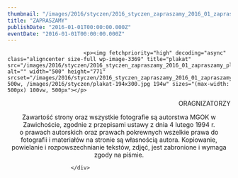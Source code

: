 ```yaml
---
thumbnail: "/images/2016/styczen/2016_styczen_zapraszamy_2016_01_zapraszamy_plakat.jpg"
title: "ZAPRASZAMY"
publishDate: "2016-01-01T00:00:00.000Z"
eventDate: "2016-01-01T00:00:00.000Z"
---
```


<div class="entry-content">
							
							<p><img fetchpriority="high" decoding="async" class="aligncenter size-full wp-image-3369" title="plakat" src="/images/2016/styczen/2016_styczen_zapraszamy_2016_01_zapraszamy_plakat.jpg" alt="" width="500" height="771" srcset="/images/2016/styczen/2016_styczen_zapraszamy_2016_01_zapraszamy_plakat.jpg 500w, /images/2016/styczen/plakat-194x300.jpg 194w" sizes="(max-width: 500px) 100vw, 500px"></p>
<p style="text-align: right;">ORAGNIZATORZY</p>
<p style="text-align: center;">Zawartość strony oraz wszystkie fotografie są autorstwa MGOK w Zawichoście, zgodnie z przepisami ustawy z dnia 4 lutego 1994 r.<br>
o prawach autorskich oraz prawach pokrewnych wszelkie prawa do fotografii i materiałów na stronie są własnością autora. Kopiowanie, powielanie i rozpowszechnianie tekstów, zdjęć, jest zabronione i wymaga zgody na piśmie.</p>
						
						</div>
